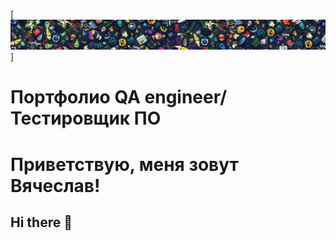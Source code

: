 [![Header](https://github.com/NomadPMR/QA-portfolio/blob/master/assets/123.jpg)]
# Портфолио QA engineer/Тестировщик ПО
# Приветствую, меня зовут Вячеслав!


## Hi there 👋

<!--
**NomadPMR/nomadpmr** is a ✨ _special_ ✨ repository because its `README.md` (this file) appears on your GitHub profile.

Here are some ideas to get you started:

- 🔭 I’m currently working on ...
- 🌱 I’m currently learning ...
- 👯 I’m looking to collaborate on ...
- 🤔 I’m looking for help with ...
- 💬 Ask me about ...
- 📫 How to reach me: ...
- 😄 Pronouns: ...
- ⚡ Fun fact: ...
-->
